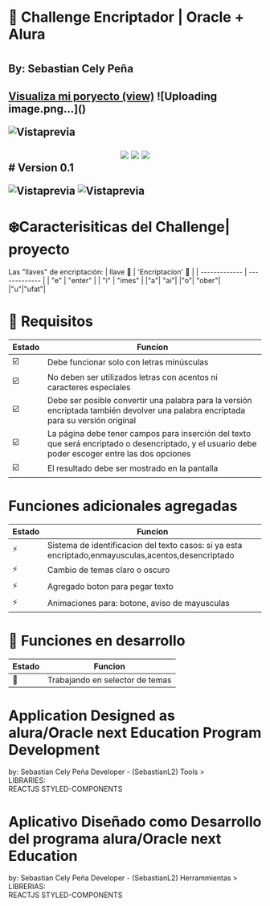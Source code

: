 <h1> 🚀 Challenge Encriptador | Oracle + Alura <h1/>
<h2> By: Sebastian Cely Peña <h2/>
 <a href="https://sebastianl2.github.io/ORACLE-Challenge_1-ECT/">Visualiza mi poryecto (view)</a>
![Uploading image.png…]()


![Vistaprevia](./assets/version3beta.png)

<div align="center">
    <img src="https://img.shields.io/badge/JavaScript-FEFF01?logo=javascript&logoColor=000000&style=for-the-badge"/>
    <img src="https://img.shields.io/badge/HTML-EC6231?logo=html5&logoColor=FFFFFF&style=for-the-badge" />
    <img src="https://img.shields.io/badge/CSS-01A3D8?logo=css3&logoColor=FFFFFF&style=for-the-badge" />
</div>  
#  Version 0.1

![Vistaprevia](./assets/version3beta.png)
![Vistaprevia](./assets/v3modal.png)  

 
# ❄️Caracterisiticas del Challenge| proyecto

Las "llaves" de encriptación:
|  llave 🔑   |  'Encriptacion' 🔐 |
|  -------------  |  -------------  |
| "e" | "enter" |
| "i" | "imes" |
|"a"| "ai"|
|"o"| "ober"|  
|"u"|"ufat"|

# 🎯 Requisitos  
|  Estado  |  Funcion  |
|  -------------  |  -------------  |
|☑️|Debe funcionar solo con letras minúsculas|  
|☑️|No deben ser utilizados letras con acentos ni caracteres especiales  
|☑️|Debe ser posible convertir una palabra para la versión encriptada también devolver una palabra encriptada para su versión original|
|☑️|La página debe tener campos para inserción del texto que será encriptado o desencriptado, y el usuario debe poder escoger entre las dos opciones|
|☑️|El resultado debe ser mostrado en la pantalla|
 
# Funciones adicionales agregadas  

|  Estado  |  Funcion  |
|  -------------  |  -------------  |
|  ⚡  |  Sistema de identificacion del texto casos: si ya esta encriptado,enmayusculas,acentos,desencriptado  |
|  ⚡  |   Cambio de temas claro o oscuro |
|  ⚡  |  Agregado boton para pegar texto  |
|  ⚡  | Animaciones para: botone, aviso de mayusculas |



# 🔨 Funciones en desarrollo  

|  Estado  |  Funcion  |
|  -------------  |  -------------  |
|  🔨 |  Trabajando en selector de temas  |




# Application Designed as alura/Oracle next Education Program Development
by: Sebastian Cely Peña Developer - (SebastianL2)
Tools >                                                               
LIBRARIES:     
               REACTJS
               STYLED-COMPONENTS


# Aplicativo  Diseñado como Desarrollo del programa alura/Oracle next Education
by: Sebastian Cely Peña Developer - (SebastianL2)
Herrammientas >                                                                       
LIBRERIAS:     
               REACTJS
               STYLED-COMPONENTS





